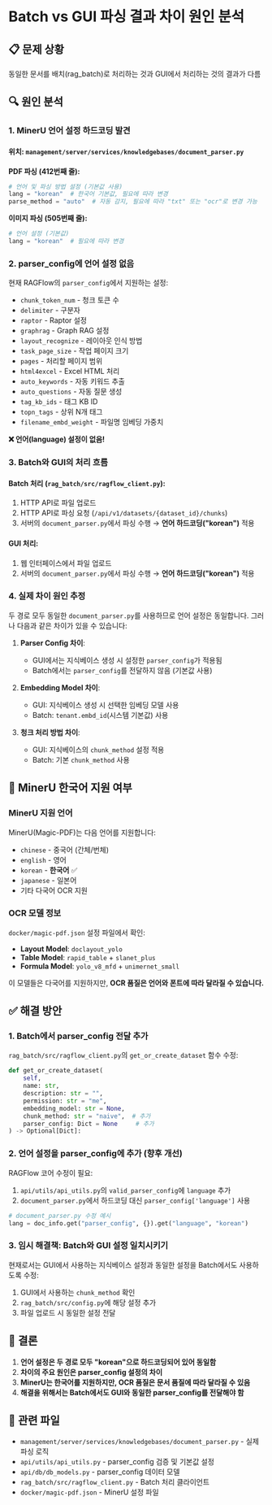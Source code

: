# Batch vs GUI 파싱 결과 차이 원인 분석

## 📋 문제 상황
동일한 문서를 배치(rag_batch)로 처리하는 것과 GUI에서 처리하는 것의 결과가 다름

## 🔍 원인 분석

### 1. **MinerU 언어 설정 하드코딩 발견**

#### 위치: `management/server/services/knowledgebases/document_parser.py`

**PDF 파싱 (412번째 줄):**
```python
# 언어 및 파싱 방법 설정 (기본값 사용)
lang = "korean"  # 한국어 기본값, 필요에 따라 변경
parse_method = "auto"  # 자동 감지, 필요에 따라 "txt" 또는 "ocr"로 변경 가능
```

**이미지 파싱 (505번째 줄):**
```python
# 언어 설정 (기본값)
lang = "korean"  # 필요에 따라 변경
```

### 2. **parser_config에 언어 설정 없음**

현재 RAGFlow의 `parser_config`에서 지원하는 설정:
- `chunk_token_num` - 청크 토큰 수
- `delimiter` - 구분자
- `raptor` - Raptor 설정
- `graphrag` - Graph RAG 설정
- `layout_recognize` - 레이아웃 인식 방법
- `task_page_size` - 작업 페이지 크기
- `pages` - 처리할 페이지 범위
- `html4excel` - Excel HTML 처리
- `auto_keywords` - 자동 키워드 추출
- `auto_questions` - 자동 질문 생성
- `tag_kb_ids` - 태그 KB ID
- `topn_tags` - 상위 N개 태그
- `filename_embd_weight` - 파일명 임베딩 가중치

**❌ 언어(language) 설정이 없음!**

### 3. **Batch와 GUI의 처리 흐름**

#### Batch 처리 (`rag_batch/src/ragflow_client.py`):
1. HTTP API로 파일 업로드
2. HTTP API로 파싱 요청 (`/api/v1/datasets/{dataset_id}/chunks`)
3. 서버의 `document_parser.py`에서 파싱 수행 → **언어 하드코딩("korean")** 적용

#### GUI 처리:
1. 웹 인터페이스에서 파일 업로드
2. 서버의 `document_parser.py`에서 파싱 수행 → **언어 하드코딩("korean")** 적용

### 4. **실제 차이 원인 추정**

두 경로 모두 동일한 `document_parser.py`를 사용하므로 언어 설정은 동일합니다.
그러나 다음과 같은 차이가 있을 수 있습니다:

1. **Parser Config 차이**: 
   - GUI에서는 지식베이스 생성 시 설정한 `parser_config`가 적용됨
   - Batch에서는 `parser_config`를 전달하지 않음 (기본값 사용)
   
2. **Embedding Model 차이**:
   - GUI: 지식베이스 생성 시 선택한 임베딩 모델 사용
   - Batch: `tenant.embd_id`(시스템 기본값) 사용
   
3. **청크 처리 방법 차이**:
   - GUI: 지식베이스의 `chunk_method` 설정 적용
   - Batch: 기본 `chunk_method` 사용

## 🔧 MinerU 한국어 지원 여부

### MinerU 지원 언어

MinerU(Magic-PDF)는 다음 언어를 지원합니다:
- `chinese` - 중국어 (간체/번체)
- `english` - 영어
- `korean` - **한국어** ✅
- `japanese` - 일본어
- 기타 다국어 OCR 지원

### OCR 모델 정보

`docker/magic-pdf.json` 설정 파일에서 확인:
- **Layout Model**: `doclayout_yolo`
- **Table Model**: `rapid_table` + `slanet_plus`
- **Formula Model**: `yolo_v8_mfd` + `unimernet_small`

이 모델들은 다국어를 지원하지만, **OCR 품질은 언어와 폰트에 따라 달라질 수 있습니다.**

## ✅ 해결 방안

### 1. **Batch에서 parser_config 전달 추가**

`rag_batch/src/ragflow_client.py`의 `get_or_create_dataset` 함수 수정:
```python
def get_or_create_dataset(
    self, 
    name: str, 
    description: str = "",
    permission: str = "me",
    embedding_model: str = None,
    chunk_method: str = "naive",  # 추가
    parser_config: Dict = None     # 추가
) -> Optional[Dict]:
```

### 2. **언어 설정을 parser_config에 추가 (향후 개선)**

RAGFlow 코어 수정이 필요:
1. `api/utils/api_utils.py`의 `valid_parser_config`에 `language` 추가
2. `document_parser.py`에서 하드코딩 대신 `parser_config['language']` 사용

```python
# document_parser.py 수정 예시
lang = doc_info.get("parser_config", {}).get("language", "korean")
```

### 3. **임시 해결책: Batch와 GUI 설정 일치시키기**

현재로서는 GUI에서 사용하는 지식베이스 설정과 동일한 설정을 Batch에서도 사용하도록 수정:

1. GUI에서 사용하는 `chunk_method` 확인
2. `rag_batch/src/config.py`에 해당 설정 추가
3. 파일 업로드 시 동일한 설정 전달

## 📝 결론

1. **언어 설정은 두 경로 모두 "korean"으로 하드코딩되어 있어 동일함**
2. **차이의 주요 원인은 parser_config 설정의 차이**
3. **MinerU는 한국어를 지원하지만, OCR 품질은 문서 품질에 따라 달라질 수 있음**
4. **해결을 위해서는 Batch에서도 GUI와 동일한 parser_config를 전달해야 함**

## 🔗 관련 파일

- `management/server/services/knowledgebases/document_parser.py` - 실제 파싱 로직
- `api/utils/api_utils.py` - parser_config 검증 및 기본값 설정
- `api/db/db_models.py` - parser_config 데이터 모델
- `rag_batch/src/ragflow_client.py` - Batch 처리 클라이언트
- `docker/magic-pdf.json` - MinerU 설정 파일


